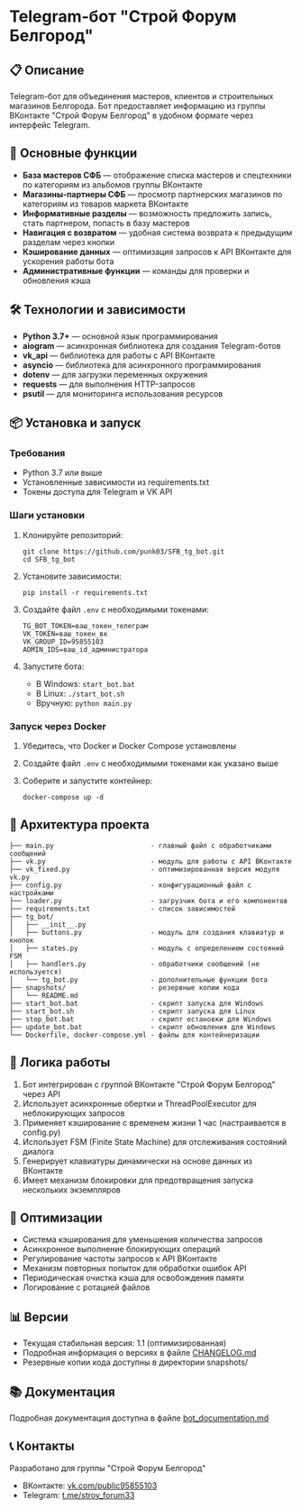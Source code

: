 # Telegram-бот "Строй Форум Белгород"

## 📋 Описание
Telegram-бот для объединения мастеров, клиентов и строительных магазинов Белгорода.
Бот предоставляет информацию из группы ВКонтакте "Строй Форум Белгород" в удобном формате через интерфейс Telegram.

## 🔑 Основные функции
- **База мастеров СФБ** — отображение списка мастеров и спецтехники по категориям из альбомов группы ВКонтакте
- **Магазины-партнеры СФБ** — просмотр партнерских магазинов по категориям из товаров маркета ВКонтакте
- **Информативные разделы** — возможность предложить запись, стать партнером, попасть в базу мастеров
- **Навигация с возвратом** — удобная система возврата к предыдущим разделам через кнопки
- **Кэширование данных** — оптимизация запросов к API ВКонтакте для ускорения работы бота
- **Административные функции** — команды для проверки и обновления кэша

## 🛠 Технологии и зависимости
- **Python 3.7+** — основной язык программирования
- **aiogram** — асинхронная библиотека для создания Telegram-ботов
- **vk_api** — библиотека для работы с API ВКонтакте
- **asyncio** — библиотека для асинхронного программирования
- **dotenv** — для загрузки переменных окружения
- **requests** — для выполнения HTTP-запросов
- **psutil** — для мониторинга использования ресурсов

## 📦 Установка и запуск

### Требования
- Python 3.7 или выше
- Установленные зависимости из requirements.txt
- Токены доступа для Telegram и VK API

### Шаги установки
1. Клонируйте репозиторий:
   ```
   git clone https://github.com/punk03/SFB_tg_bot.git
   cd SFB_tg_bot
   ```
   
2. Установите зависимости: 
   ```
   pip install -r requirements.txt
   ```
   
3. Создайте файл `.env` с необходимыми токенами:
   ```
   TG_BOT_TOKEN=ваш_токен_телеграм
   VK_TOKEN=ваш_токен_вк
   VK_GROUP_ID=95855103
   ADMIN_IDS=ваш_id_администратора
   ```
   
4. Запустите бота:
   - В Windows: `start_bot.bat`
   - В Linux: `./start_bot.sh`
   - Вручную: `python main.py`

### Запуск через Docker
1. Убедитесь, что Docker и Docker Compose установлены
   
2. Создайте файл `.env` с необходимыми токенами как указано выше
   
3. Соберите и запустите контейнер:
   ```
   docker-compose up -d
   ```

## 🧩 Архитектура проекта
```
├── main.py                        - главный файл с обработчиками сообщений
├── vk.py                          - модуль для работы с API ВКонтакте
├── vk_fixed.py                    - оптимизированная версия модуля vk.py
├── config.py                      - конфигурационный файл с настройками
├── loader.py                      - загрузчик бота и его компонентов
├── requirements.txt               - список зависимостей
├── tg_bot/
│   ├── __init__.py
│   ├── buttons.py                 - модуль для создания клавиатур и кнопок
│   ├── states.py                  - модуль с определением состояний FSM
│   ├── handlers.py                - обработчики сообщений (не используется)
│   └── tg_bot.py                  - дополнительные функции бота
├── snapshots/                     - резервные копии кода
│   └── README.md
├── start_bot.bat                  - скрипт запуска для Windows
├── start_bot.sh                   - скрипт запуска для Linux
├── stop_bot.bat                   - скрипт остановки для Windows
├── update_bot.bat                 - скрипт обновления для Windows
└── Dockerfile, docker-compose.yml - файлы для контейнеризации
```

## 🔄 Логика работы
1. Бот интегрирован с группой ВКонтакте "Строй Форум Белгород" через API
2. Использует асинхронные обертки и ThreadPoolExecutor для неблокирующих запросов
3. Применяет кэширование с временем жизни 1 час (настраивается в config.py)
4. Использует FSM (Finite State Machine) для отслеживания состояний диалога
5. Генерирует клавиатуры динамически на основе данных из ВКонтакте
6. Имеет механизм блокировки для предотвращения запуска нескольких экземпляров

## 🔧 Оптимизации
- Система кэширования для уменьшения количества запросов
- Асинхронное выполнение блокирующих операций
- Регулирование частоты запросов к API ВКонтакте
- Механизм повторных попыток для обработки ошибок API
- Периодическая очистка кэша для освобождения памяти
- Логирование с ротацией файлов

## 📊 Версии
- Текущая стабильная версия: 1.1 (оптимизированная)
- Подробная информация о версиях в файле [CHANGELOG.md](CHANGELOG.md)
- Резервные копии кода доступны в директории snapshots/

## 📚 Документация
Подробная документация доступна в файле [bot_documentation.md](bot_documentation.md)

## 📞 Контакты
Разработано для группы "Строй Форум Белгород"
- ВКонтакте: [vk.com/public95855103](https://vk.com/public95855103)
- Telegram: [t.me/stroy_forum33](https://t.me/stroy_forum33)
